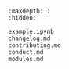 ```{include} ../README.md
```

```{toctree}
:maxdepth: 1
:hidden:

example.ipynb
changelog.md
contributing.md
conduct.md
modules.md
```